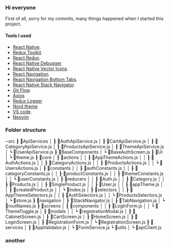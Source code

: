 ### Hi everyone

First of all, sorry for my commits, many things happened when I started this project.

#### Tools I used

- [React Native](https://reactnative.dev/).
- [Redux Toolkit](https://redux-toolkit.js.org/).
- [React Redux](https://react-redux.js.org/).
- [React Native Debugger](https://github.com/jhen0409/react-native-debugger)
- [React Native Vector Icons](https://github.com/oblador/react-native-vector-icons).
- [React Navigation](https://reactnavigation.org/).
- [React Navigation Bottom Tabs](https://reactnavigation.org/docs/bottom-tab-navigator/).
- [React Native Stack Navigator](https://reactnavigation.org/docs/native-stack-navigator/).
- [Git Flow](https://github.com/nvie/gitflow).
- [Axios](https://axios-http.com/)
- [Redux Logger](https://www.npmjs.com/package/redux-logger)
- [Nord theme](https://www.nordtheme.com/)
- [VS code](https://code.visualstudio.com/).
- [Neovim](https://neovim.io/)

### Folder structure

─src
┠ 📂ApiServices
│ ┠ 📜AuthApiService.js
│ ┠ 📜CartApiService.js
│ ┠ 📜CategoryApiService.js
│ ┠ 📜ProductsApiService.js
│ ┠ 📜ThemeApiService.js
│ ┕ 📜UserApiService.js
┠ 📂BaseComponents
│ ┕ 📜BaseAuthScreen.js
┠ 📂UI
│ ┕ 📜theme.js
┠ 📂core
│ ┠ 📂actions
│ │ ┠ 📜AppThemeActions.js
│ │ ┠ 📜AuthActions.js
│ │ ┠ 📜CategoryActions.js
│ │ ┠ 📜ProductsActions.js
│ │ ┕ 📜UsersActions.js
│ ┠ 📂constants
│ │ ┠ 📜authConstants.js
│ │ ┠ 📜categoryConstants.js
│ │ ┠ 📜productConstants.js
│ │ ┠ 📜themeConstants.js
│ │ ┕ 📜userConstants.js
│ ┠ 📂reducers
│ │ ┠ 📜Auth.js
│ │ ┠ 📜Category.js
│ │ ┠ 📜Products.js
│ │ ┠ 📜SingleProduct.js
│ │ ┠ 📜User.js
│ │ ┠ 📜appTheme.js
│ │ ┠ 📜createdProduct.js
│ │ ┕ 📜index.js
│ ┠ 📂selectors
│ │ ┠ 📜AppThemeSelectors.js
│ │ ┠ 📜AuthSelectors.js
│ │ ┕ 📜ProductsSelectors.js
│ ┕ 📜store.js
┠ 📂navigation
│ ┠ 📜StackNavigator.js
│ ┠ 📜TabNavigation.js
│ ┕ 📜routNames.js
┠ 📂screens
│ ┠ 📂components
│ │ ┠ 📜LogInForm.js
│ │ ┕ 📜ThemeToggle.js
│ ┠ 📂modals
│ │ ┕ 📜registrationModal.js
│ ┠ 📜CabinetScreen.js
│ ┠ 📜CartScreen.js
│ ┠ 📜HomeScreen.js
│ ┠ 📜LoginScreen.js
│ ┠ 📜RegistrationForm.js
│ ┕ 📜RegistrationScreen.js
┠ 📂services
│ ┠ 📜AppValidator.js
│ ┕ 📜FormService.js
┕ 📂utils
│ ┕ 📜apiClient.js

### another
